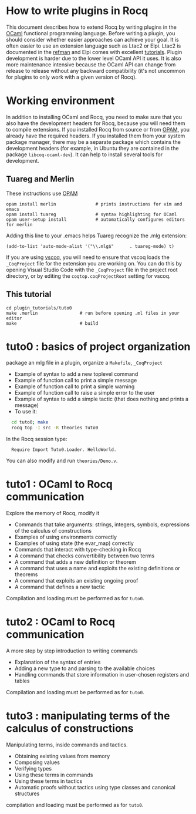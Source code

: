 How to write plugins in Rocq
===========================

This document describes how to extend Rocq by writing plugins in the
[OCaml](https://ocaml.org/) functional programming language.
Before writing a plugin, you should consider whether easier approaches
can achieve your goal. It is often easier to use an
extension language such as Ltac2 or Elpi. Ltac2 is documented in the
[refman](https://rocq-prover.org/refman/proof-engine/ltac2.html)
and Elpi comes with excellent
[tutorials](https://github.com/LPCIC/coq-elpi/#tutorials). Plugin
development is harder due to the lower level OCaml API it uses.
It is also more maintenance intensive because the OCaml API can
change from release to release without any backward compatibility
(it's not uncommon for plugins to only work with a given
version of Rocq).

# Working environment

In addition to installing OCaml and Rocq, you need to make sure that you also have the development
headers for Rocq, because you will need them to compile extensions. If you installed Rocq from source or
from [OPAM](http://opam.ocaml.org/doc/Install.html), you already have the required headers. If you
installed them from your system package manager, there may be a separate package
which contains the development headers (for example, in Ubuntu they are contained in the package
`libcoq-ocaml-dev`). It can help to install several tools for development.

## Tuareg and Merlin

These instructions use [OPAM](http://opam.ocaml.org/doc/Install.html)

```shell
opam install merlin               # prints instructions for vim and emacs
opam install tuareg               # syntax highlighting for OCaml
opam user-setup install           # automatically configures editors for merlin
```

Adding this line to your .emacs helps Tuareg recognize the .mlg extension:

```shell
(add-to-list 'auto-mode-alist '("\\.mlg$"      . tuareg-mode) t)
```

If you are using [vscoq](https://github.com/coq-community/vscoq),
you will need to ensure that vscoq loads the `_CoqProject` file for the extension
you are working on. You can do this by opening Visual Studio Code with the `_CoqProject`
file in the project root directory, or by editing the `coqtop.coqProjectRoot` setting for vscoq.

## This tutorial

```shell
cd plugin_tutorials/tuto0
make .merlin                # run before opening .ml files in your editor
make                        # build
```

# tuto0 : basics of project organization
package an mlg file in a plugin, organize a `Makefile`, `_CoqProject`
- Example of syntax to add a new toplevel command
- Example of function call to print a simple message
- Example of function call to print a simple warning
- Example of function call to raise a simple error to the user
- Example of syntax to add a simple tactic
    (that does nothing and prints a message)
- To use it:

```bash
  cd tuto0; make
  rocq top -I src -R theories Tuto0
```

In the Rocq session type:
```coq
  Require Import Tuto0.Loader. HelloWorld.
```

You can also modify and run `theories/Demo.v`.

# tuto1 : OCaml to Rocq communication
Explore the memory of Rocq, modify it
- Commands that take arguments: strings, integers, symbols, expressions of the calculus of constructions
- Examples of using environments correctly
- Examples of using state (the evar_map) correctly
- Commands that interact with type-checking in Rocq
- A command that checks convertibility between two terms
- A command that adds a new definition or theorem
- A command that uses a name and exploits the existing definitions or theorems
- A command that exploits an existing ongoing proof
- A command that defines a new tactic

Compilation and loading must be performed as for `tuto0`.

# tuto2 : OCaml to Rocq communication
A more step by step introduction to writing commands
- Explanation of the syntax of entries
- Adding a new type to and parsing to the available choices
- Handling commands that store information in user-chosen registers and tables

Compilation and loading must be performed as for `tuto0`.

# tuto3 : manipulating terms of the calculus of constructions
Manipulating terms, inside commands and tactics.
- Obtaining existing values from memory
- Composing values
- Verifying types
- Using these terms in commands
- Using these terms in tactics
- Automatic proofs without tactics using type classes and canonical structures

compilation and loading must be performed as for `tuto0`.
